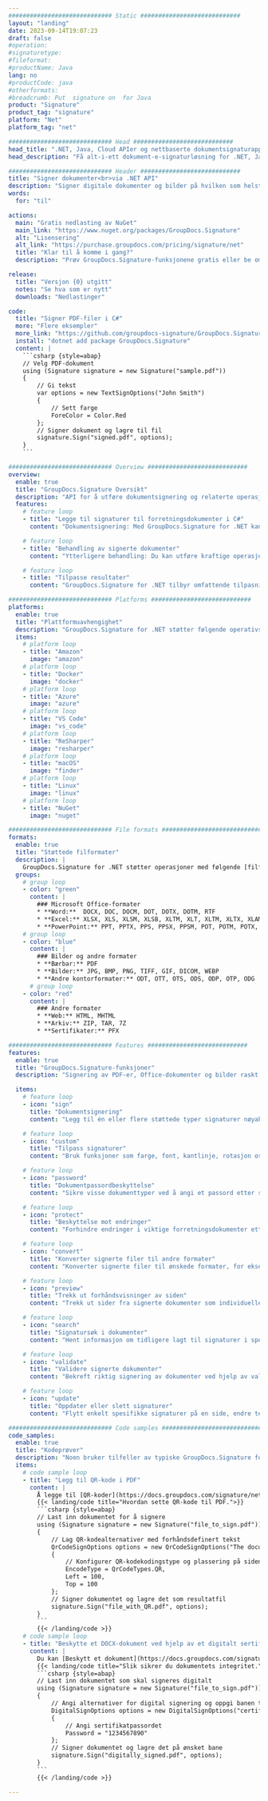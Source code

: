 ```yaml
---
############################# Static ############################
layout: "landing"
date: 2023-09-14T19:07:23
draft: false
#operation: 
#signaturetype: 
#fileformat: 
#productName: Java
lang: no
#productCode: java
#otherformats: 
#breadcrumb: Put  signature on  for Java
product: "Signature"
product_tag: "signature"
platform: "Net"
platform_tag: "net"

############################# Head ############################
head_title: ".NET, Java, Cloud APIer og nettbaserte dokumentsignaturapper"
head_description: "Få alt-i-ett dokument-e-signaturløsning for .NET, Java og skybaserte applikasjoner. Signer vanlige dokumentformater på nettet ved hjelp av enkel dra og slipp-funksjon"

############################# Header ############################
title: "Signer dokumenter<br>via .NET API"
description: "Signer digitale dokumenter og bilder på hvilken som helst plattform ved å bruke våre fleksible APIer og appbaserte løsninger for programmerere og sluttbrukere."
words:
  for: "til"

actions:
  main: "Gratis nedlasting av NuGet"
  main_link: "https://www.nuget.org/packages/GroupDocs.Signature"
  alt: "Lisensering"
  alt_link: "https://purchase.groupdocs.com/pricing/signature/net"
  title: "Klar til å komme i gang?"
  description: "Prøv GroupDocs.Signature-funksjonene gratis eller be om en lisens"

release:
  title: "Versjon {0} utgitt"
  notes: "Se hva som er nytt"
  downloads: "Nedlastinger"

code:
  title: "Signer PDF-filer i C#"
  more: "Flere eksempler"
  more_link: "https://github.com/groupdocs-signature/GroupDocs.Signature-for-.NET"
  install: "dotnet add package GroupDocs.Signature"
  content: |
    ```csharp {style=abap}   
    // Velg PDF-dokument
    using (Signature signature = new Signature("sample.pdf"))
    {
        // Gi tekst
        var options = new TextSignOptions("John Smith")
        {
            // Sett farge
            ForeColor = Color.Red
        };
        // Signer dokument og lagre til fil
        signature.Sign("signed.pdf", options);
    }
    ```

############################# Overview ############################
overview:
  enable: true
  title: "GroupDocs.Signature Oversikt"
  description: "API for å utføre dokumentsignering og relaterte operasjoner i .NET-applikasjoner"
  features:
    # feature loop
    - title: "Legge til signaturer til forretningsdokumenter i C#"
      content: "Dokumentsignering: Med GroupDocs.Signature for .NET kan du legge til ulike typer signaturer, som tekst, bilder, strekkoder og digitale sertifikater, til PDF- og Office-dokumenter. Denne API-en lar deg signere dokumentene dine med nesten alle typer data, inkludert skjulte metadata."

    # feature loop
    - title: "Behandling av signerte dokumenter"
      content: "Ytterligere behandling: Du kan utføre kraftige operasjoner på signerte dokumenter ved å bruke GroupDocs.Signature. Dette inkluderer å søke etter eksisterende signaturer i forretningsdokumenter og verifisere dem ved å bruke spesifikke kriterier. I tillegg kan du hente dokumentinformasjon og forhåndsvise sider gjennom denne .NET API."

    # feature loop
    - title: "Tilpasse resultater"
      content: "GroupDocs.Signature for .NET tilbyr omfattende tilpasningsmuligheter. Du kan plassere signaturer nøyaktig hvor som helst på en dokumentside og justere utseendet ved hjelp av en rekke innstillinger. Videre støtter denne API-en lagring av behandlede dokumenter i et bredt spekter av støttede formater."

############################# Platforms ############################
platforms:
  enable: true
  title: "Plattformuavhengighet"
  description: "GroupDocs.Signature for .NET støtter følgende operativsystemer, rammeverk og pakkeadministratorer"
  items:
    # platform loop
    - title: "Amazon"
      image: "amazon"
    # platform loop
    - title: "Docker"
      image: "docker"
    # platform loop
    - title: "Azure"
      image: "azure"
    # platform loop
    - title: "VS Code"
      image: "vs_code"
    # platform loop
    - title: "ReSharper"
      image: "resharper"
    # platform loop
    - title: "macOS"
      image: "finder"
    # platform loop
    - title: "Linux"
      image: "linux"
    # platform loop
    - title: "NuGet"
      image: "nuget"

############################# File formats ############################
formats:
  enable: true
  title: "Støttede filformater"
  description: |
    GroupDocs.Signature for .NET støtter operasjoner med følgende [filformater](https://docs.groupdocs.com/signature/net/supported-document-formats/).
  groups:
    # group loop
    - color: "green"
      content: |
        ### Microsoft Office-formater
        * **Word:**  DOCX, DOC, DOCM, DOT, DOTX, DOTM, RTF
        * **Excel:** XLSX, XLS, XLSM, XLSB, XLTM, XLT, XLTM, XLTX, XLAM, SXC, SpreadsheetML
        * **PowerPoint:** PPT, PPTX, PPS, PPSX, PPSM, POT, POTM, POTX, PPTM
    # group loop
    - color: "blue"
      content: |
        ### Bilder og andre formater
        * **Bærbar:** PDF
        * **Bilder:** JPG, BMP, PNG, TIFF, GIF, DICOM, WEBP
        * **Andre kontorformater:** ODT, OTT, OTS, ODS, ODP, OTP, ODG
      # group loop
    - color: "red"
      content: |
        ### Andre formater
        * **Web:** HTML, MHTML
        * **Arkiv:** ZIP, TAR, 7Z
        * **Sertifikater:** PFX

############################# Features ############################
features:
  enable: true
  title: "GroupDocs.Signature-funksjoner"
  description: "Signering av PDF-er, Office-dokumenter og bilder raskt og nøyaktig"

  items:
    # feature loop
    - icon: "sign"
      title: "Dokumentsignering"
      content: "Legg til én eller flere støttede typer signaturer nøyaktig på en hvilken som helst spesifisert posisjon på forretningsdokumenter."

    # feature loop
    - icon: "custom"
      title: "Tilpass signaturer"
      content: "Bruk funksjoner som farge, font, kantlinje, rotasjon osv. for å konfigurere utseendet til signaturer."

    # feature loop
    - icon: "password"
      title: "Dokumentpassordbeskyttelse"
      content: "Sikre visse dokumenttyper ved å angi et passord etter signering."

    # feature loop
    - icon: "protect"
      title: "Beskyttelse mot endringer"
      content: "Forhindre endringer i viktige forretningsdokumenter etter å ha lagt til en signatur med et digitalt sertifikat."

    # feature loop
    - icon: "convert"
      title: "Konverter signerte filer til andre formater"
      content: "Konverter signerte filer til ønskede formater, for eksempel å lagre et Word-dokument som en PDF."

    # feature loop
    - icon: "preview"
      title: "Trekk ut forhåndsvisninger av siden"
      content: "Trekk ut sider fra signerte dokumenter som individuelle bilder for fremtidig behandling."

    # feature loop
    - icon: "search"
      title: "Signatursøk i dokumenter"
      content: "Hent informasjon om tidligere lagt til signaturer i spesifikke dokumenter."

    # feature loop
    - icon: "validate"
      title: "Validere signerte dokumenter"
      content: "Bekreft riktig signering av dokumenter ved hjelp av valideringsfunksjoner."

    # feature loop
    - icon: "update"
      title: "Oppdater eller slett signaturer"
      content: "Flytt enkelt spesifikke signaturer på en side, endre teksten eller slett dem uten problemer."

############################# Code samples ############################
code_samples:
  enable: true
  title: "Kodeprøver"
  description: "Noen bruker tilfeller av typiske GroupDocs.Signature for .NET-operasjoner"
  items:
    # code sample loop
    - title: "Legg til QR-kode i PDF"
      content: |
        Å legge til [QR-koder](https://docs.groupdocs.com/signature/net/esign-document-with-qr-code-signature/) til bestemte sider med PDF-dokumenter kan forbedre forretningsprosessene. Nedenfor er et eksempel på hvordan du legger til en QR-kode ved hjelp av GroupDocs.Signature.
        {{< landing/code title="Hvordan sette QR-kode til PDF.">}}
        ```csharp {style=abap}
        // Last inn dokumentet for å signere
        using (Signature signature = new Signature("file_to_sign.pdf"))
        {
            // Lag QR-kodealternativer med forhåndsdefinert tekst
            QrCodeSignOptions options = new QrCodeSignOptions("The document is approved by John Smith")
            {
                // Konfigurer QR-kodekodingstype og plassering på siden
                EncodeType = QrCodeTypes.QR,
                Left = 100,
                Top = 100
            };
            // Signer dokumentet og lagre det som resultatfil
            signature.Sign("file_with_QR.pdf", options);
        }
        ```
        {{< /landing/code >}}
    # code sample loop
    - title: "Beskytte et DOCX-dokument ved hjelp av et digitalt sertifikat"
      content: |
        Du kan [Beskytt et dokument](https://docs.groupdocs.com/signature/net/esign-document-with-digital-signature/) ved å bruke personlige eller bedriftssignaturer lagret som digitale sertifikater. Slike beskyttede dokumenter kan ikke endres uten å ugyldiggjøre signaturen.
        {{< landing/code title="Slik sikrer du dokumentets integritet.">}}
        ```csharp {style=abap}   
        // Last inn dokumentet som skal signeres digitalt
        using (Signature signature = new Signature("file_to_sign.pdf"))
        {
            // Angi alternativer for digital signering og oppgi banen til sertifikatfilen
            DigitalSignOptions options = new DigitalSignOptions("certificate.pfx")
            {
                // Angi sertifikatpassordet
                Password = "1234567890"
            };
            // Signer dokumentet og lagre det på ønsket bane
            signature.Sign("digitally_signed.pdf", options);
        }
        ```
        {{< /landing/code >}}

---
```

